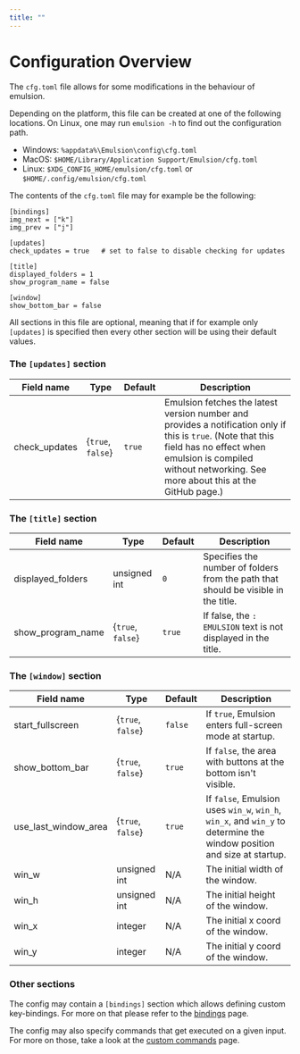 ```yaml
---
title: ""
---
```


# Configuration Overview

The `cfg.toml` file allows for some modifications in the behaviour of emulsion. 

Depending on the platform, this file can be created at one of the following locations. On Linux, one may run `emulsion -h` to find out the configuration path.

- Windows: `%appdata%\Emulsion\config\cfg.toml`
- MacOS: `$HOME/Library/Application Support/Emulsion/cfg.toml`
- Linux: `$XDG_CONFIG_HOME/emulsion/cfg.toml` or `$HOME/.config/emulsion/cfg.toml`

The contents of the `cfg.toml` file may for example be the following:

```
[bindings]
img_next = ["k"]
img_prev = ["j"]

[updates]
check_updates = true   # set to false to disable checking for updates

[title]
displayed_folders = 1
show_program_name = false

[window]
show_bottom_bar = false
```

All sections in this file are optional, meaning that if for example only `[updates]` is specified then every other section will be using their default values.

### The `[updates]` section

| Field name       | Type            | Default | Description                               |
|------------------|-----------------|---------|-------------------------------------------|
| check_updates    |{`true`, `false`}| `true`  | Emulsion fetches the latest version number and provides a notification only if this is `true`. (Note that this field has no effect when emulsion is compiled without networking. See more about this at the GitHub page.) |

### The `[title]` section

| Field name                 | Type            | Default   | Description                               |
|----------------------------|-----------------|-----------|-------------------------------------------|
| displayed_folders          |unsigned int     | `0`       | Specifies the number of folders from the path that should be visible in the title. |
| show_program_name          |{`true`, `false`}| `true`    | If false, the `: EMULSION` text is not displayed in the title. |

### The `[window]` section

| Field name           | Type            | Default | Description                               |
|----------------------|-----------------|---------|-------------------------------------------|
| start_fullscreen     |{`true`, `false`}| `false` | If `true`, Emulsion enters full-screen mode at startup. |
| show_bottom_bar      |{`true`, `false`}| `true`  | If `false`, the area with buttons at the bottom isn't visible. |
| use_last_window_area |{`true`, `false`}| `true`  | If `false`, Emulsion uses `win_w`, `win_h`, `win_x`, and `win_y` to determine the window position and size at startup. |
| win_w                | unsigned int    | N/A     | The initial width of the window.          |
| win_h                | unsigned int    | N/A     | The initial height of the window.         |
| win_x                | integer         | N/A     | The initial x coord of the window.        |
| win_y                | integer         | N/A     | The initial y coord of the window.        |

### Other sections

The config may contain a `[bindings]` section which allows defining custom key-bindings.
For more on that please refer to the [bindings](bindings.html) page.

The config may also specify commands that get executed on a given input. For more on those, take a look at the [custom commands](custom-commands.html) page.
